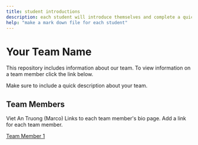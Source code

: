```yaml
---
title: student introductions
description: each student will introduce themselves and complete a quick bio
help: "make a mark down file for each student"
---
```


# Your Team Name

This repository includes information about our team. To view information on a team member click the link below.

Make sure to include a quick description about your team.

## Team Members
Viet An Truong (Marco)
Links to each team member's bio page. Add a link for each team member.

[Team Member 1](/member1.md)